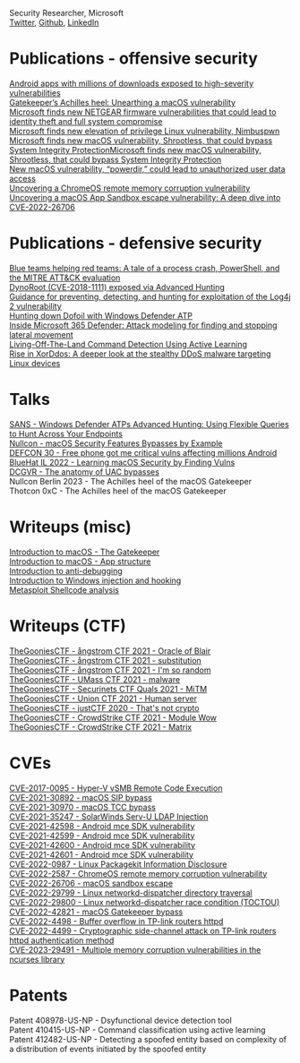 Security Researcher, Microsoft  
[Twitter](https://twitter.com/yo_yo_yo_jbo), [Github](https://github.com/yo-yo-yo-jbo), [LinkedIn](https://www.linkedin.com/in/jonathan-bar-or-89876474/)

# Publications - offensive security
[Android apps with millions of downloads exposed to high-severity vulnerabilities](https://www.microsoft.com/en-us/security/blog/2022/05/27/android-apps-with-millions-of-downloads-exposed-to-high-severity-vulnerabilities/)  
[Gatekeeper’s Achilles heel: Unearthing a macOS vulnerability](https://www.microsoft.com/en-us/security/blog/2022/12/19/gatekeepers-achilles-heel-unearthing-a-macos-vulnerability/)  
[Microsoft finds new NETGEAR firmware vulnerabilities that could lead to identity theft and full system compromise](https://www.microsoft.com/en-us/security/blog/2021/06/30/microsoft-finds-new-netgear-firmware-vulnerabilities-that-could-lead-to-identity-theft-and-full-system-compromise/)  
[Microsoft finds new elevation of privilege Linux vulnerability, Nimbuspwn](https://www.microsoft.com/en-us/security/blog/2022/04/26/microsoft-finds-new-elevation-of-privilege-linux-vulnerability-nimbuspwn/)  
[Microsoft finds new macOS vulnerability, Shrootless, that could bypass System Integrity ProtectionMicrosoft finds new macOS vulnerability, Shrootless, that could bypass System Integrity Protection](https://www.microsoft.com/en-us/security/blog/2021/10/28/microsoft-finds-new-macos-vulnerability-shrootless-that-could-bypass-system-integrity-protection/)  
[New macOS vulnerability, “powerdir,” could lead to unauthorized user data access](https://www.microsoft.com/en-us/security/blog/2022/01/10/new-macos-vulnerability-powerdir-could-lead-to-unauthorized-user-data-access/)  
[Uncovering a ChromeOS remote memory corruption vulnerability](https://www.microsoft.com/security/blog/2022/08/19/uncovering-a-chromeos-remote-memory-corruption-vulnerability/)  
[Uncovering a macOS App Sandbox escape vulnerability: A deep dive into CVE-2022-26706](https://www.microsoft.com/security/blog/2022/07/13/uncovering-a-macos-app-sandbox-escape-vulnerability-a-deep-dive-into-cve-2022-26706/)  

# Publications - defensive security
[Blue teams helping red teams: A tale of a process crash, PowerShell, and the MITRE ATT&CK evaluation](https://www.microsoft.com/en-us/security/blog/2020/06/11/blue-teams-helping-red-teams-a-tale-of-a-process-crash-powershell-and-the-mitre-attck-evaluation/)  
[DynoRoot (CVE-2018-1111) exposed via Advanced Hunting](https://techcommunity.microsoft.com/t5/microsoft-defender-for-endpoint/dynoroot-cve-2018-1111-exposed-via-advanced-hunting/ba-p/202568)  
[Guidance for preventing, detecting, and hunting for exploitation of the Log4j 2 vulnerability](https://www.microsoft.com/en-us/security/blog/2021/12/11/guidance-for-preventing-detecting-and-hunting-for-cve-2021-44228-log4j-2-exploitation/)  
[Hunting down Dofoil with Windows Defender ATP](https://www.microsoft.com/en-us/security/blog/2018/04/04/hunting-down-dofoil-with-windows-defender-atp/)  
[Inside Microsoft 365 Defender: Attack modeling for finding and stopping lateral movement](https://www.microsoft.com/en-us/security/blog/2020/06/10/the-science-behind-microsoft-threat-protection-attack-modeling-for-finding-and-stopping-evasive-ransomware/)  
[Living-Off-The-Land Command Detection Using Active Learning](https://www.microsoft.com/en-us/research/publication/living-off-the-land-command-detection-using-active-learning/)  
[Rise in XorDdos: A deeper look at the stealthy DDoS malware targeting Linux devices](https://www.microsoft.com/en-us/security/blog/2022/05/19/rise-in-xorddos-a-deeper-look-at-the-stealthy-ddos-malware-targeting-linux-devices/)  

# Talks
[SANS - Windows Defender ATPs Advanced Hunting: Using Flexible Queries to Hunt Across Your Endpoints](https://www.sans.org/webcasts/windows-defender-atps-advanced-hunting-flexible-queries-hunt-endpoints-108005/)  
[Nullcon - macOS Security Features Bypasses by Example](https://nullcon.net/webinardetail/macOS-security-features-bypasses-by-example)  
[DEFCON 30 - Free phone got me critical vulns affecting millions Android](https://www.youtube.com/watch?v=Ua_5qwcPgps)  
[BlueHat IL 2022 - Learning macOS Security by Finding Vulns](https://www.youtube.com/watch?v=jBvE0kciSx8)  
[DCGVR - The anatomy of UAC bypasses](https://www.youtube.com/watch?v=gvJ12U80q8g)  
Nullcon Berlin 2023 - The Achilles heel of the macOS Gatekeeper  
Thotcon 0xC - The Achilles heel of the macOS Gatekeeper  

# Writeups (misc)
[Introduction to macOS - The Gatekeeper](https://github.com/yo-yo-yo-jbo/macos_gatekeeper/)  
[Introduction to macOS - App structure](https://github.com/yo-yo-yo-jbo/macos_app_structure/)  
[Introduction to anti-debugging](https://github.com/yo-yo-yo-jbo/anti_debugging_intro/)  
[Introduction to Windows injection and hooking](https://github.com/yo-yo-yo-jbo/injection_and_hooking_intro/)  
[Metasploit Shellcode analysis](https://github.com/yo-yo-yo-jbo/msf_shellcode_analysis/)  

# Writeups (CTF)
[TheGooniesCTF - ångstrom CTF 2021 - Oracle of Blair](https://thegoonies.github.io/2021/04/08/angstrom-ctf-2021-oracle-of-blair/)  
[TheGooniesCTF - ångstrom CTF 2021 - substitution](https://thegoonies.github.io/2021/04/07/angstromctf-2021-substitution/)  
[TheGooniesCTF - ångstrom CTF 2021 - I'm so random](https://thegoonies.github.io/2021/04/07/angstromctf-2021-im_so_random/)  
[TheGooniesCTF - UMass CTF 2021 - malware](https://thegoonies.github.io/2021/03/28/umass-ctf-2021-malware/)  
[TheGooniesCTF - Securinets CTF Quals 2021 - MiTM](https://thegoonies.github.io/2021/03/21/securinetctf-2021-mitm/)  
[TheGooniesCTF - Union CTF 2021 - Human server](https://thegoonies.github.io/2021/02/21/unionctf-2021-human-server/)  
[TheGooniesCTF - justCTF 2020 - That's not crypto](https://thegoonies.github.io/2021/01/31/justctf-2020-thats-not-crypto/)  
[TheGooniesCTF - CrowdStrike CTF 2021 - Module Wow](https://thegoonies.github.io/2021/01/29/crowstrike-ctf-2021-module-wow/)  
[TheGooniesCTF - CrowdStrike CTF 2021 - Matrix](https://thegoonies.github.io/2021/01/29/crowstrike-ctf-2021-matrix/)  

# CVEs
[CVE-2017-0095 - Hyper-V vSMB Remote Code Execution](https://cve.mitre.org/cgi-bin/cvename.cgi?name=CVE-2017-0095)  
[CVE-2021-30892 - macOS SIP bypass](https://cve.mitre.org/cgi-bin/cvename.cgi?name=CVE-2021-30892)  
[CVE-2021-30970 - macOS TCC bypass](https://cve.mitre.org/cgi-bin/cvename.cgi?name=CVE-2021-30970)  
[CVE-2021-35247 - SolarWinds Serv-U LDAP Injection](https://cve.mitre.org/cgi-bin/cvename.cgi?name=CVE-2021-35247)  
[CVE-2021-42598 - Android mce SDK vulnerability](https://cve.mitre.org/cgi-bin/cvename.cgi?name=CVE-2021-42598)  
[CVE-2021-42599 - Android mce SDK vulnerability](https://cve.mitre.org/cgi-bin/cvename.cgi?name=CVE-2021-42599)  
[CVE-2021-42600 - Android mce SDK vulnerability](https://cve.mitre.org/cgi-bin/cvename.cgi?name=CVE-2021-42600)  
[CVE-2021-42601 - Android mce SDK vulnerability](https://cve.mitre.org/cgi-bin/cvename.cgi?name=CVE-2021-42601)  
[CVE-2022-0987 - Linux Packagekit Information Disclosure](https://cve.mitre.org/cgi-bin/cvename.cgi?name=CVE-2022-0987)  
[CVE-2022-2587 - ChromeOS remote memory corruption vulnerability](https://cve.mitre.org/cgi-bin/cvename.cgi?name=CVE-2022-2587)  
[CVE-2022-26706 - macOS sandbox escape](https://cve.mitre.org/cgi-bin/cvename.cgi?name=CVE-2022-26706)  
[CVE-2022-29799 - Linux networkd-dispatcher directory traversal](https://cve.mitre.org/cgi-bin/cvename.cgi?name=CVE-2022-29799)  
[CVE-2022-29800 - Linux networkd-dispatcher race condition (TOCTOU)](https://cve.mitre.org/cgi-bin/cvename.cgi?name=CVE-2022-29800)  
[CVE-2022-42821 - macOS Gatekeeper bypass](https://cve.mitre.org/cgi-bin/cvename.cgi?name=CVE-2022-42821)  
[CVE-2022-4498 - Buffer overflow in TP-link routers httpd](https://cve.mitre.org/cgi-bin/cvename.cgi?name=CVE-2022-4498)  
[CVE-2022-4499 - Cryptographic side-channel attack on TP-link routers httpd authentication method](https://cve.mitre.org/cgi-bin/cvename.cgi?name=CVE-2022-4499)  
[CVE-2023-29491 - Multiple memory corruption vulnerabilities in the ncurses library](https://cve.mitre.org/cgi-bin/cvename.cgi?name=CVE-2023-29491)  

# Patents
Patent 408978-US-NP - Dsyfunctional device detection tool  
Patent 410415-US-NP - Command classification using active learning  
Patent 412482-US-NP - Detecting a spoofed entity based on complexity of a distribution of events initiated by the spoofed entity  
